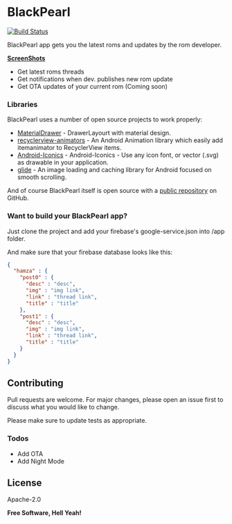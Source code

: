 # BlackPearl 

[![Build Status](https://travis-ci.com/YahiaAngelo/BlackPearl.svg?branch=master)](https://travis-ci.com/YahiaAngelo/BlackPearl)

BlackPearl app gets you the latest roms and updates by the rom developer.

**[ScreenShots](https://imgur.com/a/OErKsuM)**

  - Get latest roms threads
  - Get notifications when dev. publishes new rom update
  - Get OTA updates of your current rom (Coming soon)

### Libraries

BlackPearl uses a number of open source projects to work properly:

* [MaterialDrawer](https://github.com/mikepenz/MaterialDrawer) - DrawerLayourt with material design.
* [recyclerview-animators](https://github.com/wasabeef/recyclerview-animators) - An Android Animation library which easily add itemanimator to RecyclerView items.
* [Android-Iconics](https://github.com/mikepenz/Android-Iconics) - Android-Iconics - Use any icon font, or vector (.svg) as drawable in your application. 
* [glide](https://github.com/bumptech/glide) - An image loading and caching library for Android focused on smooth scrolling.

And of course BlackPearl itself is open source with a [public repository](https://github.com/YahiaAngelo/BlackPearl) on GitHub.

### Want to build your BlackPearl app?

Just clone the project and add your firebase's google-service.json into /app folder.

And make sure that your firebase database looks like this:

```json
{
  "hamza" : {
    "post0" : {
      "desc" : "desc",
      "img" : "img link",
      "link" : "thread link",
      "title" : "title"
    },
    "post1" : {
      "desc" : "desc",
      "img" : "img link",
      "link" : "thread link",
      "title" : "title"
    }
  }
}
```


## Contributing
Pull requests are welcome. For major changes, please open an issue first to discuss what you would like to change.

Please make sure to update tests as appropriate.

### Todos

 - Add OTA 
 - Add Night Mode

License
----

Apache-2.0


**Free Software, Hell Yeah!**
